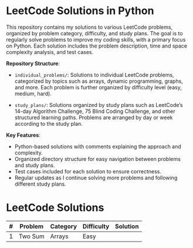 # LeetCode Solutions in Python

This repository contains my solutions to various LeetCode problems, organized by problem category, difficulty, and study plans. The goal is to regularly solve problems to improve my coding skills, with a primary focus on Python. Each solution includes the problem description, time and space complexity analysis, and test cases.

**Repository Structure**:

- `individual_problems/`: Solutions to individual LeetCode problems, categorized by topics such as arrays, dynamic programming, graphs, and more. Each problem is further organized by difficulty level (easy, medium, hard).

- `study_plans/`: Solutions organized by study plans such as LeetCode’s 14-day Algorithm Challenge, 75 Blind Coding Challenge, and other structured learning paths. Problems are arranged by day or week according to the study plan.

**Key Features**:

- Python-based solutions with comments explaining the approach and complexity.
- Organized directory structure for easy navigation between problems and study plans.
- Test cases included for each solution to ensure correctness.
- Regular updates as I continue solving more problems and following different study plans.


# LeetCode Solutions

| #   | Problem       | Category  | Difficulty  | Solution    |
|----:|---------------|-----------|-------------|-------------|
| 1   | Two Sum       | Arrays    | Easy        |  |